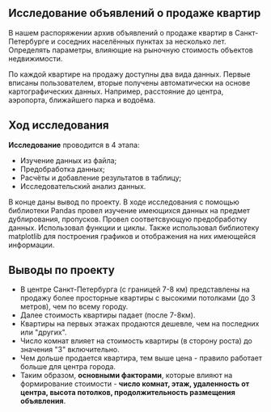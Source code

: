 ## Исследование объявлений о продаже квартир

В нашем распоряжении архив объявлений о продаже квартир в Санкт-Петербурге и соседних населённых пунктах за несколько лет. Определять параметры, влияющие на рыночную стоимость объектов недвижимости.

По каждой квартире на продажу доступны два вида данных. Первые вписаны пользователем, вторые получены автоматически на основе картографических данных. Например, расстояние до центра, аэропорта, ближайшего парка и водоёма.

## Ход исследования

**Исследование** проводится в 4 этапа:
  - Изучение данных из файла;
  - Предобработка данных;
  - Расчёты и добавление результатов в таблицу;
  - Исследовательский анализ данных.

В конце даны вывод по проекту. В ходе исследования с помощью библиотеки Pandas провел изучение имеющихся данных на предмет дублирования, пропусков. Провел соответсвующую предобработку данных. Использовал функции и циклы. Также использовал библиотеку matplotlib для построения графиков и отображения на них имеющейся информации.

## Выводы по проекту

- В центре Санкт-Петербурга (с границей 7-8 км) представлены на продажу более просторные квартиры с высокими потолками (до 3 метров), чем по всему городу.
- Далее стоимость квартиры падает (после 7-8км).
- Квартиры на первых этажах продаются дешевле, чем на последних или "других".
- Число комнат влияет на стоимость квартиры (в сторону роста) до значения "3" включительно.
- Чем дольше продается квартира, тем выше цена - правило работает больше для центра города.
- Таким образом, **основными факторами**, которые влияют на формирование стоимости - **число комнат, этаж, удаленность от центра, высота потолков, продолжительность размещения объявления**.
